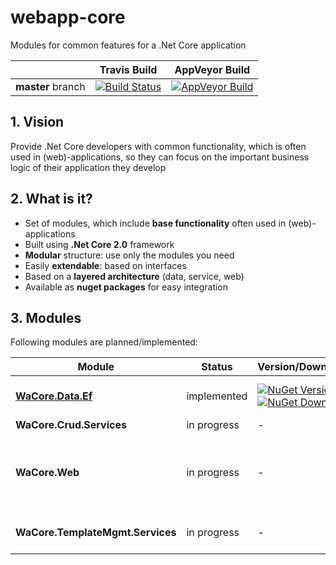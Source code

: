 # webapp-core  
Modules for common features for a .Net Core application


|            |   Travis Build    |    AppVeyor Build    | 
| ---------- | ----------------- | -------------------- |
| **master** branch |[![Build Status](https://api.travis-ci.org/HerbertBodner/webapp-core.svg?branch=master)](https://travis-ci.org/HerbertBodner/webapp-core) |[![AppVeyor Build](https://ci.appveyor.com/api/projects/status/psk9k0e7bw7mvjvv/branch/master?svg=true)](https://ci.appveyor.com/project/HerbertBodner/webapp-core/branch/master)

## 1. Vision
Provide .Net Core developers with common functionality, which is often used in (web)-applications, so they can focus on the important business logic of their application they develop

## 2. What is it?
 * Set of modules, which include **base functionality** often used in (web)-applications
 * Built using **.Net Core 2.0** framework
 * **Modular** structure: use only the modules you need
 * Easily **extendable**: based on interfaces
 * Based on a **layered architecture** (data, service, web)
 * Available as **nuget packages** for easy integration


## 3. Modules
Following modules are planned/implemented:

| Module |   Status    |    Version/Downloads    | Description | 
| ---------- | ----------------- | -------------------- | -------------------- |
|[**WaCore.Data.Ef**](https://herbertbodner.github.io/webapp-core/articles/WaCore.Data.Ef.html) | implemented |[![NuGet Version](https://img.shields.io/nuget/v/WaCore.Data.Ef.svg)](https://www.nuget.org/packages/WaCore.Data.Ef/) [![NuGet Downloads](https://img.shields.io/nuget/dt/WaCore.Data.Ef.svg)](https://www.nuget.org/packages/WaCore.Data.Ef/)  | Unit of work implementation for Ef Core 2.0  |
| **WaCore.Crud.Services** | in progress | - | CRUD Service |
| **WaCore.Web** | in progress | - | OWASP headers middleware; Exception handling middleware
| **WaCore.TemplateMgmt.Services** | in progress | - | Template management services
